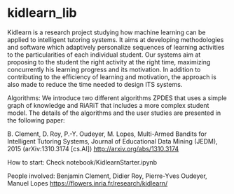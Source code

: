 # kidlearn_lib

Kidlearn is a research project studying how machine learning can be applied to intelligent tutoring systems. It aims at developing methodologies and software which adaptively personalize sequences of learning activities to the particularities of each individual student. Our systems aim at proposing to the student the right activity at the right time, maximizing concurrently his learning progress and its motivation. In addition to contributing to the efficiency of learning and motivation, the approach is also made to reduce the time needed to design ITS systems.

Algorithms:
We introduce two different algorithms ZPDES that uses a simple graph of knowledge and RiARiT that includes a more complex student model. The details of the algorithms and the user studies are presented in the following paper:

B. Clement, D. Roy, P.-Y. Oudeyer, M. Lopes, Multi-Armed Bandits for Intelligent Tutoring Systems, Journal of Educational Data Mining (JEDM), 2015 (arXiv:1310.3174 [cs.AI])
http://arxiv.org/abs/1310.3174

How to start:
Check notebook/KidlearnStarter.ipynb

People involved:
Benjamin Clement, Didier Roy, Pierre-Yves Oudeyer, Manuel Lopes
https://flowers.inria.fr/research/kidlearn/
